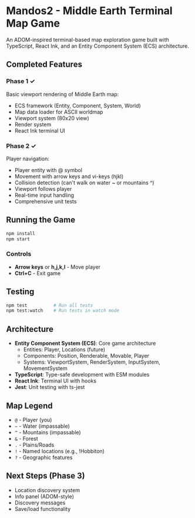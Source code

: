 # Mandos2 - Middle Earth Terminal Map Game

An ADOM-inspired terminal-based map exploration game built with TypeScript, React Ink, and an Entity Component System (ECS) architecture.

## Completed Features

### Phase 1 ✓
Basic viewport rendering of Middle Earth map:
- ECS framework (Entity, Component, System, World)
- Map data loader for ASCII worldmap
- Viewport system (80x20 view)
- Render system
- React Ink terminal UI

### Phase 2 ✓
Player navigation:
- Player entity with @ symbol
- Movement with arrow keys and vi-keys (hjkl)
- Collision detection (can't walk on water ~ or mountains ^)
- Viewport follows player
- Real-time input handling
- Comprehensive unit tests

## Running the Game

```bash
npm install
npm start
```

### Controls
- **Arrow keys** or **h,j,k,l** - Move player
- **Ctrl+C** - Exit game

## Testing

```bash
npm test          # Run all tests
npm test:watch    # Run tests in watch mode
```

## Architecture

- **Entity Component System (ECS)**: Core game architecture
  - Entities: Player, Locations (future)
  - Components: Position, Renderable, Movable, Player
  - Systems: ViewportSystem, RenderSystem, InputSystem, MovementSystem
- **TypeScript**: Type-safe development with ESM modules
- **React Ink**: Terminal UI with hooks
- **Jest**: Unit testing with ts-jest

## Map Legend
- `@` - Player (you)
- `~` - Water (impassable)
- `^` - Mountains (impassable)
- `&` - Forest
- `.` - Plains/Roads
- `!` - Named locations (e.g., !Hobbiton)
- `?` - Geographic features

## Next Steps (Phase 3)
- Location discovery system
- Info panel (ADOM-style)
- Discovery messages
- Save/load functionality